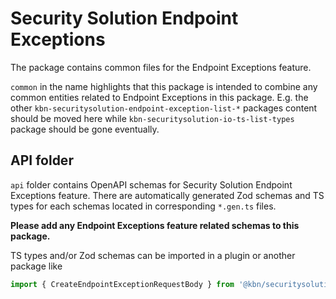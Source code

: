 # Security Solution Endpoint Exceptions

The package contains common files for the Endpoint Exceptions feature.

`common` in the name highlights that this package is intended to combine any common entities related to Endpoint Exceptions in this package. E.g. the other `kbn-securitysolution-endpoint-exception-list-*` packages
content should be moved here while `kbn-securitysolution-io-ts-list-types` package should be
gone eventually.

## API folder

`api` folder contains OpenAPI schemas for Security Solution Endpoint Exceptions feature. There are automatically generated Zod schemas and TS types for each schemas located in corresponding
`*.gen.ts` files.

**Please add any Endpoint Exceptions feature related schemas to this package.**

TS types and/or Zod schemas can be imported in a plugin or another package like

```ts
import { CreateEndpointExceptionRequestBody } from '@kbn/securitysolution-endpoint-exceptions-common/api';
```
